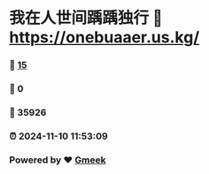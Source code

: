 # 我在人世间踽踽独行 :link: https://onebuaaer.us.kg/ 
### :page_facing_up: [15](https://onebuaaer.us.kg//tag.html) 
### :speech_balloon: 0 
### :hibiscus: 35926 
### :alarm_clock: 2024-11-10 11:53:09 
### Powered by :heart: [Gmeek](https://github.com/Meekdai/Gmeek)

